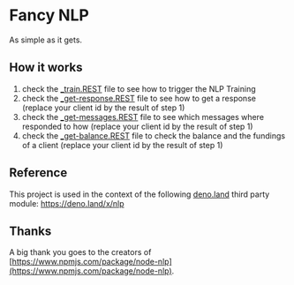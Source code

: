 # Fancy NLP

As simple as it gets.

## How it works
1. check the [_train.REST](https://github.com/fancy-flashcard/fancy-nlp/blob/master/test-on-productive-server/_train.REST) file to see how to trigger the NLP Training
2. check the [_get-response.REST](https://github.com/fancy-flashcard/fancy-nlp/blob/master/test-on-productive-server/_get-response.REST) file to see how to get a response (replace your client id by the result of step 1)
3. check the [_get-messages.REST](https://github.com/fancy-flashcard/fancy-nlp/blob/master/test-on-productive-server/_get-messages.REST) file to see which messages where responded to how (replace your client id by the result of step 1)
4. check the [_get-balance.REST](https://github.com/fancy-flashcard/fancy-nlp/blob/master/test-on-productive-server/_get-balance.REST) file to check the balance and the fundings of a client (replace your client id by the result of step 1)


## Reference
This project is used in the context of the following [deno.land](https://deno.land) third party module: https://deno.land/x/nlp


## Thanks
A big thank you goes to the creators of [https://www.npmjs.com/package/node-nlp](https://www.npmjs.com/package/node-nlp).